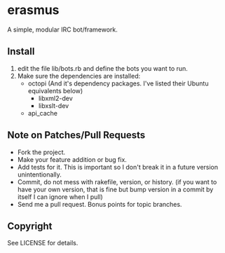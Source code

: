 # erasmus

A simple, modular IRC bot/framework.

## Install

1. edit the file lib/bots.rb and define the bots you want to run.
2. Make sure the dependencies are installed:
   * octopi (And it's dependency packages. I've listed their Ubuntu equivalents below) 
      * libxml2-dev
      * libxslt-dev
   * api_cache

## Note on Patches/Pull Requests
 
* Fork the project.
* Make your feature addition or bug fix.
* Add tests for it. This is important so I don't break it in a future version unintentionally.
* Commit, do not mess with rakefile, version, or history. (if you want to have your own version, that is fine but bump version in a commit by itself I can ignore when I pull)
* Send me a pull request. Bonus points for topic branches.

## Copyright

See LICENSE for details.
